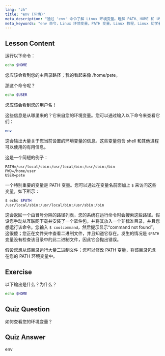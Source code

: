 ```yaml
---
lang: "zh"
title: "env (环境)"
meta_description: "通过 'env' 命令了解 Linux 环境变量。理解 PATH、HOME 和 USER 变量。获取 Linux 环境管理的初学者指南。"
meta_keywords: "env 命令，Linux 环境变量，PATH 变量，Linux 教程，Linux 初学者，shell 变量，Linux 指南"
---
```


## Lesson Content

运行以下命令：

```bash
echo $HOME
```

您应该会看到您的主目录路径；我的看起来像 /home/pete。

那这个命令呢？

```bash
echo $USER
```

您应该会看到您的用户名！

这些信息是从哪里来的？它来自您的环境变量。您可以通过输入以下命令来查看它们：

```bash
env
```

这会输出大量关于您当前设置的环境变量的信息。这些变量包含 shell 和其他进程可以使用的有用信息。

这是一个简短的例子：

```plaintext
PATH=/usr/local/sbin:/usr/local/bin:/usr/sbin:/bin
PWD=/home/user
USER=pete
```

一个特别重要的变量是 PATH 变量。您可以通过在变量名前面加上 `$` 来访问这些变量，如下所示：

```bash
$ echo $PATH
/usr/local/sbin:/usr/local/bin:/usr/sbin:/bin
```

这会返回一个由冒号分隔的路径列表，您的系统在运行命令时会搜索这些路径。假设您手动从互联网下载并安装了一个软件包，并将其放入一个非标准目录，并且您想运行该命令。您输入 `$ coolcommand`，然后提示显示“command not found”。这很傻；您正在文件夹中查看二进制文件，并且知道它存在。发生的情况是 `$PATH` 变量没有检查该目录中的此二进制文件，因此它会抛出错误。

假设您想从该目录运行大量二进制文件；您可以修改 PATH 变量，将该目录包含在您的 PATH 环境变量中。

## Exercise

以下输出是什么？为什么？

```bash
echo $HOME
```

## Quiz Question

如何查看您的环境变量？

## Quiz Answer

env
